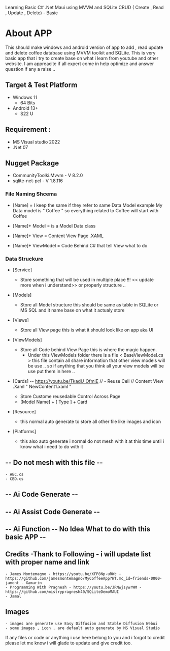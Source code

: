 ﻿Learning Basic C# .Net Maui using MVVM and SQLite CRUD ( Create , Read , Update , Delete) - Basic 

# About APP 

This should make windows and android version of app to add , read update and delete coffee database using MVVM toolkit and SQLite.
This is very basic app that i try to create base on what i learn from youtube and other website. I am appreacite if all expert come in help optimize and answer question if any a raise ..

## Target & Test Platform 
-	Windows 11
	-	64 Bits
-	Android 13+ 
	-	S22 U

## Requirement :

- MS Visual studio 2022 
- .Net 07 

## Nugget Package 

- CommunityToolki.Mvvm - V 8.2.0
- sqlite-net-pcl - V 1.8.116


### File Naming Shcema 


- [Name] = I keep the same if they refer to same Data Model example My Data model is " Coffee " so everything related to Coffee will start with Coffee

- [Name]+ Model = is a Model Data class
- [Name]+ View = Content View Page .XAML
- [Name]+ ViewModel = Code Behind C# that tell View what to do


### Data Struckure 

- [Service]
  - Store something that will be used in multiple place !!! << update more when i understand>> or properly structure ..
- [Models] 
  - Store all Model structure this should be same as table in SQLite or MS SQL and it name base on what it actualy store
- [Views] 
  - Store all View page this is what it should look like on app aka UI
- [ViewModels] 
  - Store all Code behind View Page this is where the magic happen.
	- Under this ViewModels folder there is a file < BaseViewModel.cs > this file contain all share information that other view models will be use .. so if anything that you think all your view models will be use put them in here ..
- [Cards] -- https://youtu.be/TkadU_OfmIE  // - Reuse Cell // Content View .Xaml " NewContent1.xaml "
	- Store Custome reusedable Control Across Page 
	- [Model Name] + [ Type ] + Card


- [Resource] 
	- this normal auto generate to store all other file like images and icon
- [Platforms] 
	- this also auto generate i normal do not mesh with it at this time until i know what i need to do with it


## -- Do not mesh with this file --
	- ABC.cs
	- CBD.cs

## -- Ai Code Generate --


## -- Ai Assist Code Generate --

## -- Ai Function -- No Idea What to do with this basic APP --


## Credits -Thank to Following - i will update list with proper name and link 
	- James Montemagno - https://youtu.be/XFP8Np-uRWc - https://github.com/jamesmontemagno/MyCoffeeApp?WT.mc_id=friends-0000-jamont - Xamarin
	- Programming With Pragnesh - https://youtu.be/JRNwjsywrWM - https://github.com/mistrypragnesh40/SQLiteDemoMAUI 
	- Jamal

## Images
	- images are generate use Easy Diffusion and Stable Diffusion Webui 
	- some images , icon , are default auto generate by MS Visual Studio


If any files or code or anything i use here belong to you and i forgot to credit please let me know i will glade to update and give credit too.
